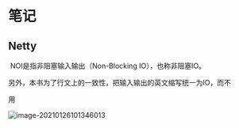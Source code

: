 # 								笔记

## Netty

​		NOI是指⾮阻塞输⼊输出（Non-Blocking IO），也称⾮阻塞IO。 

另外，本书为了⾏⽂上的⼀致性，把输⼊输出的英⽂缩写统⼀为IO，⽽不 

⽤

![image-20210126101346013](C:\Users\think\AppData\Roaming\Typora\typora-user-images\image-20210126101346013.png)